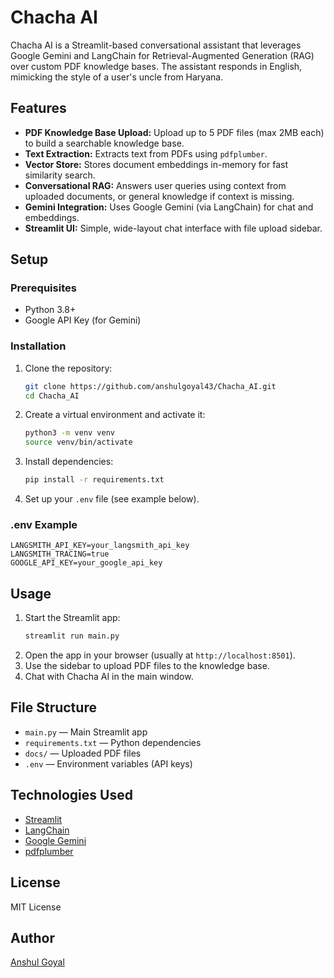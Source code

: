 # Chacha AI

Chacha AI is a Streamlit-based conversational assistant that leverages Google Gemini and LangChain for Retrieval-Augmented Generation (RAG) over custom PDF knowledge bases. The assistant responds in English, mimicking the style of a user's uncle from Haryana.

## Features
- **PDF Knowledge Base Upload:** Upload up to 5 PDF files (max 2MB each) to build a searchable knowledge base.
- **Text Extraction:** Extracts text from PDFs using `pdfplumber`.
- **Vector Store:** Stores document embeddings in-memory for fast similarity search.
- **Conversational RAG:** Answers user queries using context from uploaded documents, or general knowledge if context is missing.
- **Gemini Integration:** Uses Google Gemini (via LangChain) for chat and embeddings.
- **Streamlit UI:** Simple, wide-layout chat interface with file upload sidebar.

## Setup

### Prerequisites
- Python 3.8+
- Google API Key (for Gemini)

### Installation
1. Clone the repository:
   ```bash
   git clone https://github.com/anshulgoyal43/Chacha_AI.git
   cd Chacha_AI
   ```
2. Create a virtual environment and activate it:
   ```bash
   python3 -m venv venv
   source venv/bin/activate
   ```
3. Install dependencies:
   ```bash
   pip install -r requirements.txt
   ```
4. Set up your `.env` file (see example below).

### .env Example
```
LANGSMITH_API_KEY=your_langsmith_api_key
LANGSMITH_TRACING=true
GOOGLE_API_KEY=your_google_api_key
```

## Usage
1. Start the Streamlit app:
   ```bash
   streamlit run main.py
   ```
2. Open the app in your browser (usually at `http://localhost:8501`).
3. Use the sidebar to upload PDF files to the knowledge base.
4. Chat with Chacha AI in the main window.

## File Structure
- `main.py` — Main Streamlit app
- `requirements.txt` — Python dependencies
- `docs/` — Uploaded PDF files
- `.env` — Environment variables (API keys)

## Technologies Used
- [Streamlit](https://streamlit.io/)
- [LangChain](https://python.langchain.com/)
- [Google Gemini](https://ai.google.dev/)
- [pdfplumber](https://github.com/jsvine/pdfplumber)

## License
MIT License

## Author
[Anshul Goyal](https://github.com/anshulgoyal43)
